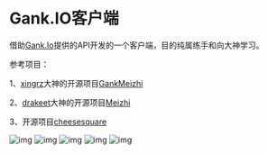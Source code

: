 # Gank.IO客户端
借助[Gank.Io](http://gank.io/)提供的API开发的一个客户端，目的纯属练手和向大神学习。

参考项目：

1、[xingrz](http://xingrz.me/)大神的开源项目[GankMeizhi](https://github.com/xingrz/GankMeizhi)

2、[drakeet](http://drakeet.me)大神的开源项目[Meizhi](https://github.com/drakeet/Meizhi)

3、开源项目[cheesesquare](https://github.com/chrisbanes/cheesesquare)

![img](http://7vzsca.com1.z0.glb.clouddn.com/Gank_1.png_img500w)
![img](http://7vzsca.com1.z0.glb.clouddn.com/Gank_2.png_img500w)
![img](http://7vzsca.com1.z0.glb.clouddn.com/Gank_3.png_img500w)
![img](http://7vzsca.com1.z0.glb.clouddn.com/Gank_4.png_img500w)
![img](http://7vzsca.com1.z0.glb.clouddn.com/Gank_5.png_img500w)
